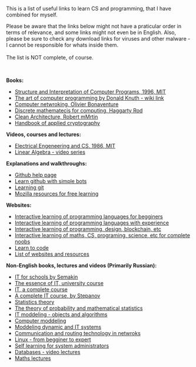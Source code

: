 This is a list of useful links to learn CS and programming, that I have combined for myself. <br>

Please be aware that the links below might not have a praticular order in terms of relevance, and some links might not even be in English.
Also, please be sure to check any download links for viruses and other malware - I cannot be responsible for whats inside them. 
<br><br>
The list is NOT complete, of course.

<br>

**Books:**
- [Structure and Interpretation of Computer Programs, 1996, MIT](https://web.mit.edu/alexmv/6.037/sicp.pdf)
- [The art of computer programming by Donald Knuth - wiki link](https://en.wikipedia.org/wiki/The_Art_of_Computer_Programming)
- [Computer netwroking, Olivier Bonaventure](https://www.computer-networking.info/2nd/cnp3bis.pdf)
- [Discrete mathematecis for computing, Haggarty Rod](https://www.inspirit.net.in/books/academic/Discrete%20Mathematics%20for%20Computing.pdf)
- [Clean Architecture, Robert mMrtin](https://github.com/AlexGalhardo/ICMC-USP/blob/master/Book%20-%20Clean%20Architecture%20-%20Robert%20Cecil%20Martin.pdf)
- [Handbook of applied cryptography](http://cacr.uwaterloo.ca/hac/)

**Videos, courses and lectures:**
- [Electrical Engeneering and CS, 1986, MIT](https://ocw.mit.edu/courses/electrical-engineering-and-computer-science/6-001-structure-and-interpretation-of-computer-programs-spring-2005/video-lectures/)
- [Linear Algebra - video series](https://www.youtube.com/watch?v=kjBOesZCoqc&list=PLZHQObOWTQDPD3MizzM2xVFitgF8hE_ab)

**Explanations and walkthroughs:**
- [Github help page](https://help.github.com/en)
- [Learn github with simple bots](https://lab.github.com)
- [Learning git](https://guides.github.com)
- [Mozilla resources for free learning](https://developer.mozilla.org)

**Websites:**
- [Interactive learning of programming languages for begginers](https://www.learnpython.org/)
- [Interactive learning of programming languages with experience](https://www.codewars.com/)
- [Interactive learning of programming, design, blockchain, etc](https://tutorialspoint.com/)
- [Interactive learning of maths, CS, programing, science, etc for complete noobs](https://www.khanacademy.org/)
- [Learn to code](https://www.freecodecamp.org/)
- [List of websites and resources](https://hackernoon.com/21-websites-to-learn-programming-for-free-5101c1ddf0c)


**Non-English books, lectures and videos (Primarily Russian):**
- [IT for schools by Semakin](http://informika-e.ru/S2/11_SEMAKIN.pdf)
- [The essence of IT, university course](https://libraryblind.ucoz.net/news/osnovy_informatiki_dlja_bakalavrov_uchebnik_konovalova_demidov_ternovskov/2019-03-18-324)
- [IT, a complete course](http://kit.znu.edu.ua/iLec/1sem/PROGR1/LekBook-1/%D0%A1%D0%B8%D0%BC%D0%BE%D0%BD%D0%BE%D0%B2%D0%B8%D1%87_%D0%98%D0%BD%D1%84%D0%BE%D1%80%D0%BC%D0%B0%D1%82%D0%B8%D0%BA%D0%B0.pdf)
- [A complete IT course, by Stepanov](https://alleng.org/d/comp/comp31.htm)
- [Statistics theory](https://www.twirpx.com/file/2336454/)
- [The theory of probability and mathematical statistics](https://www.twirpx.com/file/2201740/)
- [IT moddeling - objects and algorithms](http://f1eenker.cwlgg.info/?r=36197&q=%D0%98%D0%BD%D1%84%D0%BE%D1%80%D0%BC%D0%B0%D1%86%D0%B8%D0%BE%D0%BD%D0%BD%D0%BE%D0%B5+%D0%BC%D0%BE%D0%B4%D0%B5%D0%BB%D0%B8%D1%80%D0%BE%D0%B2%D0%B0%D0%BD%D0%B8%D0%B5.+%D0%92%D0%B5%D0%BB%D0%B8%D1%87%D0%B8%D0%BD%D1%8B%2C+%D0%BE%D0%B1%D1%8A%D0%B5%D0%BA%D1%82%D1%8B%2C+%D0%B0%D0%BB%D0%B3%D0%BE%D1%80%D0%B8%D1%82%D0%BC%D1%8B+%D0%9D.+%D0%A1%D1%83%D0%B2%D0%BE%D1%80%D0%BE%D0%B2%D0%B0.rar&type=book&size=4&date=3&hm=1&hs=1&cl=1&qr=1&pu=1&hfi=1&comt=vk)
- [Computer moddeling](http://exujuwow9.7keys.ru.net/183755/753061/f1311ebd627887ca85b0db1d35ba82e4.html)
- [Moddeling dynamic and IT systems](https://www.kodges.ru/komp/program/130815-modelirovanie-informacionnyx-i-dinamicheskix.html)
- [Communication and routing technology in netwroks](http://it-ebooks.ru/publ/computer_networks/switching_and_routing_technologies/16-1-0-1135)
- [Linux - from begginer to expert](http://pyatilistnik.org/linux-ot-novichka-k-professionalu-6/)
- [Self learning for system administrators](http://bookfi.net/book/632592)
- [Databases - video lectures](https://www.youtube.com/watch?v=re_sEp2KYEg&list=PLrCZzMib1e9r6c-j8aW1JuETSyCBp9iAg&index=1)
- [Maths lectures](https://www.youtube.com/channel/UCStV8EBbnxOFjG0nFCniqgw/videos)
